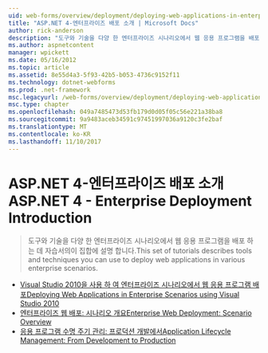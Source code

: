 ```yaml
---
uid: web-forms/overview/deployment/deploying-web-applications-in-enterprise-scenarios/index
title: "ASP.NET 4-엔터프라이즈 배포 소개 | Microsoft Docs"
author: rick-anderson
description: "도구와 기술을 다양 한 엔터프라이즈 시나리오에서 웹 응용 프로그램을 배포 하는 데 자습서의이 집합에 설명 합니다."
ms.author: aspnetcontent
manager: wpickett
ms.date: 05/16/2012
ms.topic: article
ms.assetid: 8e55d4a3-5f93-42b5-b053-4736c9152f11
ms.technology: dotnet-webforms
ms.prod: .net-framework
msc.legacyurl: /web-forms/overview/deployment/deploying-web-applications-in-enterprise-scenarios
msc.type: chapter
ms.openlocfilehash: 049a7485473d53fb179d0d05f05c56e221a38ba8
ms.sourcegitcommit: 9a9483aceb34591c97451997036a9120c3fe2baf
ms.translationtype: MT
ms.contentlocale: ko-KR
ms.lasthandoff: 11/10/2017
---
```

<a name="aspnet-4---enterprise-deployment-introduction"></a><span data-ttu-id="50ef0-103">ASP.NET 4-엔터프라이즈 배포 소개</span><span class="sxs-lookup"><span data-stu-id="50ef0-103">ASP.NET 4 - Enterprise Deployment Introduction</span></span>
====================
> <span data-ttu-id="50ef0-104">도구와 기술을 다양 한 엔터프라이즈 시나리오에서 웹 응용 프로그램을 배포 하는 데 자습서의이 집합에 설명 합니다.</span><span class="sxs-lookup"><span data-stu-id="50ef0-104">This set of tutorials describes tools and techniques you can use to deploy web applications in various enterprise scenarios.</span></span>


- [<span data-ttu-id="50ef0-105">Visual Studio 2010을 사용 하 여 엔터프라이즈 시나리오에서 웹 응용 프로그램 배포</span><span class="sxs-lookup"><span data-stu-id="50ef0-105">Deploying Web Applications in Enterprise Scenarios using Visual Studio 2010</span></span>](deploying-web-applications-in-enterprise-scenarios.md)
- [<span data-ttu-id="50ef0-106">엔터프라이즈 웹 배포: 시나리오 개요</span><span class="sxs-lookup"><span data-stu-id="50ef0-106">Enterprise Web Deployment: Scenario Overview</span></span>](enterprise-web-deployment-scenario-overview.md)
- [<span data-ttu-id="50ef0-107">응용 프로그램 수명 주기 관리: 프로덕션 개발에서</span><span class="sxs-lookup"><span data-stu-id="50ef0-107">Application Lifecycle Management: From Development to Production</span></span>](application-lifecycle-management-from-development-to-production.md)
